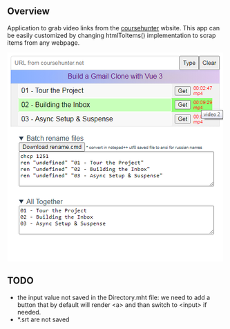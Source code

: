 ## Overview

Application to grab video links from the [coursehunter](https://coursehunter.net) wbsite. This app can be easily customized by changing htmlToItems() implementation to scrap items from any webpage.

![](src/assets/preview.png)

## TODO

* the input value not saved in the Directory.mht file: we need to add a button that by default will render &lt;a> and than switch to &lt;input> if needed.
* *.srt are not saved
